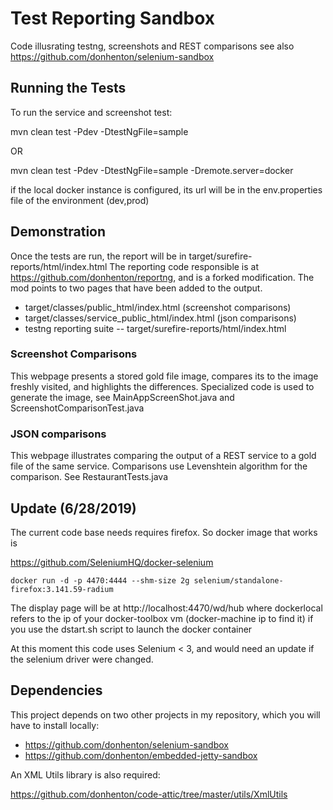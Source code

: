 
# Test Reporting Sandbox

Code illusrating testng, screenshots and REST comparisons
see also https://github.com/donhenton/selenium-sandbox

## Running the Tests

To run the service and screenshot test:

mvn clean test -Pdev -DtestNgFile=sample 

OR

mvn clean test -Pdev -DtestNgFile=sample -Dremote.server=docker


if the local docker instance is configured,  its url will be in the
env.properties file of the environment (dev,prod)


## Demonstration

Once the tests are run, the report will be in target/surefire-reports/html/index.html
The reporting code responsible is at  https://github.com/donhenton/reportng, 
and is a forked modification. The mod points to two pages that have been added
to the output.

* target/classes/public_html/index.html (screenshot comparisons)
* target/classes/service_public_html/index.html (json comparisons)
* testng reporting suite -- target/surefire-reports/html/index.html

### Screenshot Comparisons
This webpage presents a stored gold file image, compares its to the image
freshly visited, and highlights the differences. Specialized code is used
to generate the image, see MainAppScreenShot.java and ScreenshotComparisonTest.java

### JSON comparisons
This webpage illustrates comparing the output of a REST service to a gold
file of the same service. Comparisons use  Levenshtein algorithm for the
comparison. See RestaurantTests.java



## Update (6/28/2019) 

The current code base needs requires firefox. So docker image that works is

https://github.com/SeleniumHQ/docker-selenium

```
docker run -d -p 4470:4444 --shm-size 2g selenium/standalone-firefox:3.141.59-radium
```

The display page will be at http://localhost:4470/wd/hub where dockerlocal
refers to the ip of your docker-toolbox vm (docker-machine ip to find it) if you
use the dstart.sh script to launch the docker container

At this moment this code uses Selenium < 3, and would need an update if the
selenium driver were changed.

## Dependencies

This project depends on two other projects in my repository, which you will
have to install locally:

* https://github.com/donhenton/selenium-sandbox
* https://github.com/donhenton/embedded-jetty-sandbox

An XML Utils library is also required:

https://github.com/donhenton/code-attic/tree/master/utils/XmlUtils